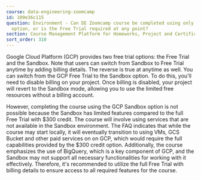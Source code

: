 ```yaml
---
course: data-engineering-zoomcamp
id: 109e36c115
question: Environment - Can DE Zoomcamp course be completed using only the GCP Sandbox
  option, or is the Free Trial required at any point?
section: Course Management Platform for Homeworks, Project and Certificate
sort_order: 310
---
```


Google Cloud Platform (GCP) provides two free trial options: the Free Trial and the Sandbox. Note that users can switch from Sandbox to Free Trial anytime by adding billing details. The reverse is true at anytime as well. You can switch from the GCP Free Trial to the Sandbox option. To do this, you'll need to disable billing on your project. Once billing is disabled, your project will revert to the Sandbox mode, allowing you to use the limited free resources without a billing account.

However, completing the course using the GCP Sandbox option is not possible because the Sandbox has limited features compared to the full Free Trial with $300 credit. The course will involve using services that are not available in the Sandbox environment. The FAQ indicates that while the course may start locally, it will eventually transition to using VMs, GCS Bucket and other paid services on on GCP, which would require the full capabilities provided by the $300 credit option. Additionally, the course emphasizes the use of BigQuery, which is a key component of GCP, and the Sandbox may not support all necessary functionalities for working with it effectively. Therefore, it's recommended to utilize the full Free Trial with billing details to ensure access to all required features for the course.

